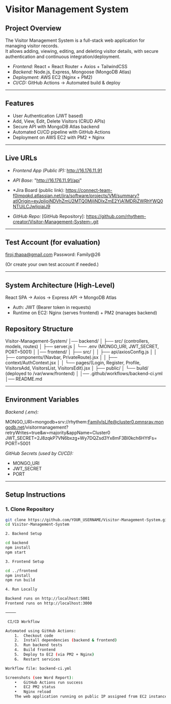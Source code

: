 
# Visitor Management System

##  Project Overview
The Visitor Management System is a full-stack web application for managing visitor records.  
It allows adding, viewing, editing, and deleting visitor details, with secure authentication and continuous integration/deployment.  

- *Frontend:* React + React Router + Axios + TailwindCSS  
- *Backend:* Node.js, Express, Mongoose (MongoDB Atlas)  
- *Deployment:* AWS EC2 (Nginx + PM2)  
- *CI/CD:* GitHub Actions → Automated build & deploy  

---

##  Features
- User Authentication (JWT based)  
- Add, View, Edit, Delete Visitors (CRUD APIs)  
- Secure API with MongoDB Atlas backend  
- Automated CI/CD pipeline with GitHub Actions  
- Deployment on AWS EC2 with PM2 + Nginx  

---

##  Live URLs
- *Frontend App (Public IP):* http://16.176.11.91 
- *API Base:* "http://16.176.11.91/api"
- *Jira Board (public link): https://connect-team-f0impqkd.atlassian.net/jira/software/projects/VM/summary?atlOrigin=eyJpIjoiNDVhZmU2MTQ0MjliNDIxZmE2YjA1MDRiZWRhYWQ0NTUiLCJwIjoiaiJ9

- *GitHub Repo:* [GitHub Repository]: https://github.com/rhythem-creator/Visitor-Management-System-.git 

---

##  Test Account (for evaluation)
firoj.thapa@gmail.com
Password: Family@26

(Or create your own test account if needed.)

---

## System Architecture (High-Level)
React SPA → Axios → Express API → MongoDB Atlas  
- Auth: JWT (Bearer token in requests)  
- Runtime on EC2: Nginx (serves frontend) + PM2 (manages backend)  



##  Repository Structure

Visitor-Management-System/
│── backend/
│   ├── src/ (controllers, models, routes)
│   ├── server.js
│   └── .env (MONGO_URI, JWT_SECRET, PORT=5001)
│
│── frontend/
│   ├── src/
│   │   ├── api/axiosConfig.js
│   │   ├── components/(Navbar, PrivateRoute).jsx
│   │   ├── context/AuthContext.jsx
│   │   └── pages/(Login, Register, Profile, VisitorsAdd, VisitorsList, VisitorsEdit).jsx
│   ├── public/
│   └── build/ (deployed to /var/www/frontend)
│
│── .github/workflows/backend-ci.yml
│── README.md

---

## Environment Variables
*Backend (.env):*

MONGO_URI=mongodb+srv://rhythem:FamilyIsLife@cluster0.pmnsrav.mongodb.net/visitormanagement?retryWrites=true&w=majority&appName=Cluster0
JWT_SECRET=2J8zqkP7VN6bxzg+Wy7DQZsd3Yx8mF3Bl0kch6HYtFs=
PORT=5001

*GitHub Secrets (used by CI/CD):*
- MONGO_URI  
- JWT_SECRET  
- PORT  

---

## Setup Instructions

### 1. Clone Repository
```bash
git clone https://github.com/YOUR_USERNAME/Visitor-Management-System.git
cd Visitor-Management-System

2. Backend Setup 

cd backend
npm install
npm start

3. Frontend Setup 

cd ../frontend
npm install
npm run build

4. Run Locally

Backend runs on http://localhost:5001
Frontend runs on http://localhost:3000

⸻

 CI/CD Workflow

Automated using GitHub Actions:
	1.	Checkout code
	2.	Install dependencies (backend & frontend)
	3.	Run backend tests
	4.	Build frontend
	5.	Deploy to EC2 (via PM2 + Nginx)
	6.	Restart services

Workflow file: backend-ci.yml

Screenshots (see Word Report):
	•	GitHub Actions run success
	•	EC2 PM2 status
	•	Nginx reload
	The web application running on public IP assigned from EC2 instance



